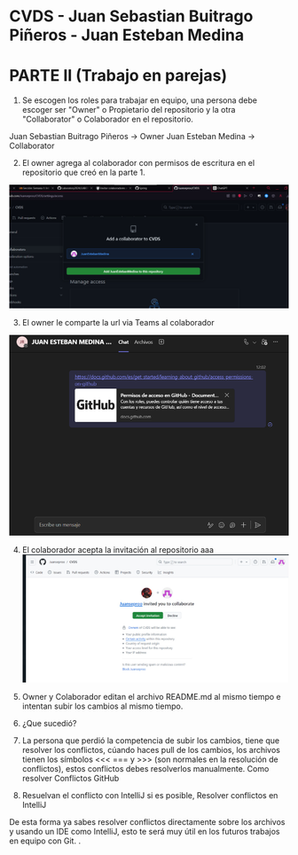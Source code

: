 # CVDS - Juan Sebastian Buitrago Piñeros - Juan Esteban Medina 
# PARTE II (Trabajo en parejas)

1. Se escogen los roles para trabajar en equipo, una persona debe escoger ser "Owner" o Propietario del repositorio y la otra "Collaborator" o Colaborador en el repositorio.

Juan Sebastian Buitrago Piñeros -> Owner
Juan Esteban Medina  -> Collaborator

2. El owner agrega al colaborador con permisos de escritura en el repositorio que creó en la parte 1.

![alt text](Capturas/image.png)

3. El owner le comparte la url via Teams al colaborador

![alt text](Capturas/image-1.png)

4. El colaborador acepta la invitación al repositorio
aaa
![alt text](Capturas/image-2.png)

5. Owner y Colaborador editan el archivo README.md al mismo tiempo e intentan subir los cambios al mismo tiempo.

6. ¿Que sucedió?

7. La persona que perdió la competencia de subir los cambios, tiene que resolver los conflictos, cúando haces pull de los cambios, los archivos tienen los símbolos <<< === y >>> (son normales en la resolución de conflictos), estos conflictos debes resolverlos manualmente. Como resolver Conflictos GitHub

8. Resuelvan el conflicto con IntelliJ si es posible, Resolver conflictos en IntelliJ

De esta forma ya sabes resolver conflictos directamente sobre los archivos y usando un IDE como IntelliJ, esto te será muy útil en los futuros trabajos en equipo con Git.
.
